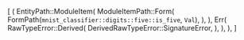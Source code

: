 [
    (
        EntityPath::ModuleItem(
            ModuleItemPath::Form(
                FormPath(`mnist_classifier::digits::five::is_five`, `Val`),
            ),
        ),
        Err(
            RawTypeError::Derived(
                DerivedRawTypeError::SignatureError,
            ),
        ),
    ),
]